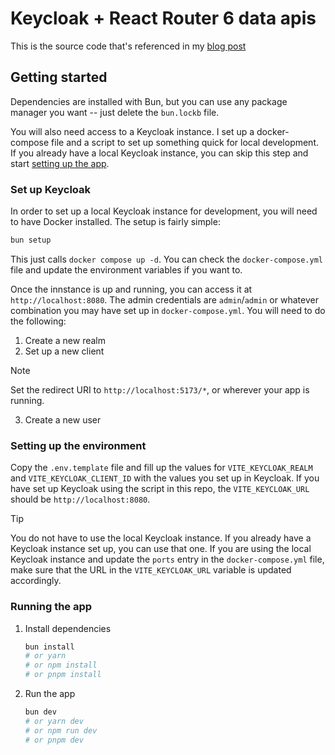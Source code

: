# Keycloak + React Router 6 data apis

This is the source code that's referenced in my [blog post](https://andresrodriguez.dev/posts/keycloak-react-router-6)

## Getting started

Dependencies are installed with Bun, but you can use any package manager you want -- just delete the `bun.lockb` file.

You will also need access to a Keycloak instance. I set up a docker-compose file and a script to set up something quick for local development. If you already have a local Keycloak instance, you can skip this step and start [setting up the app](#setting-up-the-environment).

### Set up Keycloak

In order to set up a local Keycloak instance for development, you will need to have Docker installed. The setup is fairly simple:

```bash
bun setup
```

This just calls `docker compose up -d`. You can check the `docker-compose.yml` file and update the environment variables if you want to.

Once the innstance is up and running, you can access it at `http://localhost:8080`. The admin credentials are `admin`/`admin` or whatever combination you may have set up in `docker-compose.yml`. You will need to do the following:

1. Create a new realm
2. Set up a new client
> [!NOTE]
> Set the redirect URI to `http://localhost:5173/*`, or wherever your app is running.
3. Create a new user

### Setting up the environment

Copy the `.env.template` file and fill up the values for `VITE_KEYCLOAK_REALM` and `VITE_KEYCLOAK_CLIENT_ID` with the values you set up in Keycloak. If you have set up Keycloak using the script in this repo, the `VITE_KEYCLOAK_URL` should be `http://localhost:8080`.

> [!TIP]
> You do not have to use the local Keycloak instance. If you already have a Keycloak instance set up, you can use that one. If you are using the local Keycloak instance and update the `ports` entry in the `docker-compose.yml` file, make sure that the URL in the `VITE_KEYCLOAK_URL` variable is updated accordingly.

### Running the app

1. Install dependencies
   ```bash
   bun install
   # or yarn
   # or npm install
   # or pnpm install
   ```
2. Run the app
   ```bash
   bun dev
   # or yarn dev
   # or npm run dev
   # or pnpm dev
   ```
